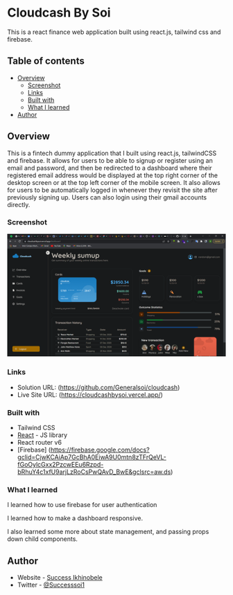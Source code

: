 # Cloudcash By Soi

This is a react finance web application built using react.js, tailwind css and firebase.

## Table of contents

- [Overview](#overview)
  - [Screenshot](#screenshot)
  - [Links](#links)
  - [Built with](#built-with)
  - [What I learned](#what-i-learned)
- [Author](#author)

## Overview

This is a fintech dummy application that I built using react.js, tailwindCSS and firebase. It allows for users to be able to
signup or register using an email and password, and then be redirected to a dashboard where their registered email address would be
displayed at the top right corner of the desktop screen or at the top left corner of the mobile screen. It also allows for users to be
automatically logged in whenever they revisit the site after previously signing up. Users can also login using their gmail accounts directly.

### Screenshot

![](./screenshot.png)

### Links

- Solution URL: (https://github.com/Generalsoi/cloudcash)
- Live Site URL: (https://cloudcashbysoi.vercel.app/)

### Built with

- Tailwind CSS
- [React](https://reactjs.org/) - JS library
- React router v6
- [Firebase] (https://firebase.google.com/docs?gclid=CjwKCAiAp7GcBhA0EiwA9U0mtn8zTFrQeVL-fGoOylcGxx2PzcwEEu6Rzpd-bRhuY4c1xfU9arjLzRoCsPwQAvD_BwE&gclsrc=aw.ds)

### What I learned

I learned how to use firebase for user authentication

I learned how to make a dashboard responsive.

I also learned some more about state management, and passing props down child components.

## Author

- Website - [Success Ikhinobele](https://www.github.com/Generalsoi)
- Twitter - [@Successsoi1](https://www.twitter.com/Successsoi1)
